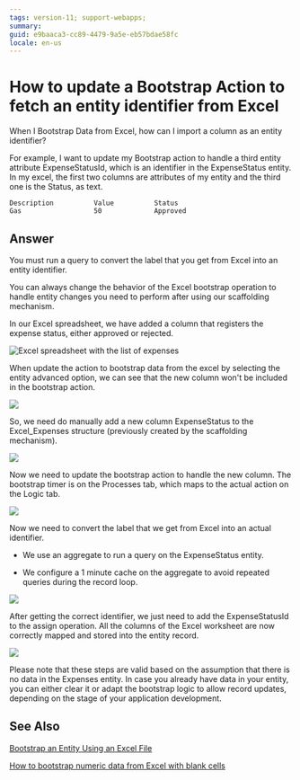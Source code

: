 ```yaml
---
tags: version-11; support-webapps;
summary: 
guid: e9baaca3-cc89-4479-9a5e-eb57bdae58fc
locale: en-us
---
```


# How to update a Bootstrap Action to fetch an entity identifier from Excel

When I Bootstrap Data from Excel, how can I import a column as an entity identifier?

For example, I want to update my Bootstrap action to handle a third entity attribute ExpenseStatusId, which is an identifier in the ExpenseStatus entity. In my excel, the first two columns are attributes of my entity and the third one is the Status, as text.

```
Description          Value          Status
Gas                  50             Approved
```

## Answer

You must run a query to convert the label that you get from Excel into an entity identifier.

You can always change the behavior of the Excel bootstrap operation to handle entity changes you need to perform after using our scaffolding mechanism.

In our Excel spreadsheet, we have added a column that registers the expense status, either approved or rejected.

![Excel spreadsheet with the list of expenses](images/expenses-excel.png)

When update the action to bootstrap data from the excel by selecting the entity advanced option, we can see that the new column won't be included in the bootstrap action. 

![](images/entity-update-bootstrap.png)

So, we need do manually add a new column ExpenseStatus to the Excel_Expenses structure (previously created by the scaffolding mechanism).

![](images/expense-excel-structure.png)

Now we need to update the bootstrap action to handle the new column. The bootstrap timer is on the Processes tab, which maps to the actual action on the Logic tab.

![](images/timer-action.png?width=600)

Now we need to convert the label that we get from Excel into an actual identifier.

* We use an aggregate to run a query on the ExpenseStatus entity.

* We configure a 1 minute cache on the aggregate to avoid repeated queries during the record loop.

![](images/expense-status-by-label.png)

After getting the correct identifier, we just need to add the ExpenseStatusId to the assign operation. All the columns of the Excel worksheet are now correctly mapped and stored into the entity record.

![](images/expense-record-assign.png)

<div class="info" markdown="1">

Please note that these steps are valid based on the assumption that there is no data in the Expenses entity. 
In case you already have data in your entity, you can either clear it or adapt the bootstrap logic to allow record updates, depending on the stage of your application development.

</div>

## See Also

[Bootstrap an Entity Using an Excel File](https://success.outsystems.com/Documentation/11/Developing_an_Application/Use_Data/Bootstrap_an_Entity_Using_an_Excel_File)

[How to bootstrap numeric data from Excel with blank cells](https://success.outsystems.com/Documentation/Development_FAQs/How_to_bootstrap_numeric_data_from_Excel_with_blank_cells)
